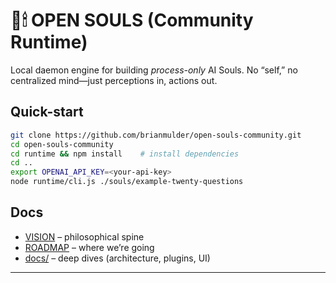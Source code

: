 # 🤖🕯 **OPEN SOULS (Community Runtime)**
Local daemon engine for building *process-only* AI Souls.
No “self,” no centralized mind—just perceptions in, actions out.

## Quick-start

```bash
git clone https://github.com/brianmulder/open-souls-community.git
cd open-souls-community
cd runtime && npm install    # install dependencies
cd ..
export OPENAI_API_KEY=<your-api-key>
node runtime/cli.js ./souls/example-twenty-questions
```

## Docs

* [VISION](./VISION.md) – philosophical spine
* [ROADMAP](./ROADMAP.md) – where we’re going
* [docs/](./docs/) – deep dives (architecture, plugins, UI)

---
